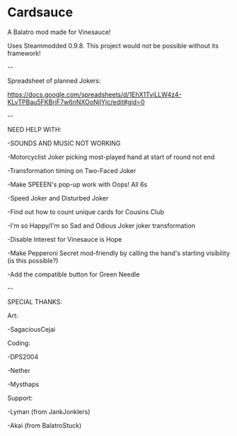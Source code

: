 # Cardsauce
A Balatro mod made for Vinesauce!

Uses Steammodded 0.9.8. This project would not be possible without its framework!

--

Spreadsheet of planned Jokers:

https://docs.google.com/spreadsheets/d/1EhX1TviLLW4z4-KLvTPBau5FKBrjF7w6nNXOoNjIYjc/edit#gid=0

--

NEED HELP WITH:

-SOUNDS AND MUSIC NOT WORKING

-Motorcyclist Joker picking most-played hand at start of round not end

-Transformation timing on Two-Faced Joker

-Make SPEEEN's pop-up work with Oops! All 6s

-Speed Joker and Disturbed Joker

-Find out how to count unique cards for Cousins Club

-I'm so Happy/I'm so Sad and Odious Joker joker transformation

-Disable Interest for Vinesauce is Hope

-Make Pepperoni Secret mod-friendly by calling the hand's starting visibility (is this possible?)

-Add the compatible button for Green Needle

--

SPECIAL THANKS:

Art:

-SagaciousCejai

Coding:

-DPS2004

-Nether

-Mysthaps

Support:

-Lyman (from JankJonklers)

-Akai (from BalatroStuck)
